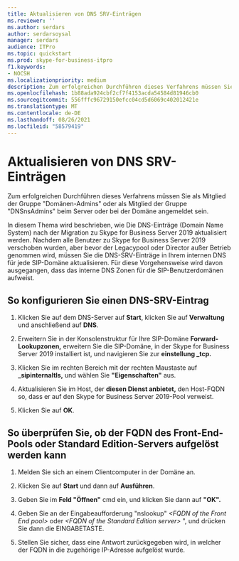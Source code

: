 ```yaml
---
title: Aktualisieren von DNS SRV-Einträgen
ms.reviewer: ''
ms.author: serdars
author: serdarsoysal
manager: serdars
audience: ITPro
ms.topic: quickstart
ms.prod: skype-for-business-itpro
f1.keywords:
- NOCSH
ms.localizationpriority: medium
description: Zum erfolgreichen Durchführen dieses Verfahrens müssen Sie als Mitglied der Gruppe "Domänen-Admins" oder als Mitglied der Gruppe "DNSnsAdmins" beim Server oder bei der Domäne angemeldet sein.
ms.openlocfilehash: 1b88ada924cbf2cf7f4153acda54584d81946cb0
ms.sourcegitcommit: 556fffc96729150efcc04cd5d6069c402012421e
ms.translationtype: MT
ms.contentlocale: de-DE
ms.lasthandoff: 08/26/2021
ms.locfileid: "58579419"
---
```

# <a name="update-dns-srv-records"></a>Aktualisieren von DNS SRV-Einträgen

Zum erfolgreichen Durchführen dieses Verfahrens müssen Sie als Mitglied der Gruppe "Domänen-Admins" oder als Mitglied der Gruppe "DNSnsAdmins" beim Server oder bei der Domäne angemeldet sein.
  
In diesem Thema wird beschrieben, wie Die DNS-Einträge (Domain Name System) nach der Migration zu Skype for Business Server 2019 aktualisiert werden. Nachdem alle Benutzer zu Skype for Business Server 2019 verschoben wurden, aber bevor der Legacypool oder Director außer Betrieb genommen wird, müssen Sie die DNS-SRV-Einträge in Ihrem internen DNS für jede SIP-Domäne aktualisieren. Für diese Vorgehensweise wird davon ausgegangen, dass das interne DNS Zonen für die SIP-Benutzerdomänen aufweist.
  
## <a name="to-configure-a-dns-srv-record"></a>So konfigurieren Sie einen DNS-SRV-Eintrag

1. Klicken Sie auf dem DNS-Server auf **Start**, klicken Sie auf **Verwaltung** und anschließend auf **DNS**.
    
2. Erweitern Sie in der Konsolenstruktur für Ihre SIP-Domäne **Forward-Lookupzonen,** erweitern Sie die SIP-Domäne, in der Skype for Business Server 2019 installiert ist, und navigieren Sie zur **einstellung _tcp.** 
    
3. Klicken Sie im rechten Bereich mit der rechten Maustaste auf **_sipinternaltls,** und wählen Sie **"Eigenschaften"** aus.
    
4. Aktualisieren Sie im Host, der **diesen Dienst anbietet,** den Host-FQDN so, dass er auf den Skype for Business Server 2019-Pool verweist.
    
5. Klicken Sie auf **OK**.
    
## <a name="to-verify-that-the-fqdn-of-the-front-end-pool-or-standard-edition-server-can-be-resolved"></a>So überprüfen Sie, ob der FQDN des Front-End-Pools oder Standard Edition-Servers aufgelöst werden kann

1. Melden Sie sich an einem Clientcomputer in der Domäne an.
    
2. Klicken Sie auf **Start** und dann auf **Ausführen**.
    
3. Geben Sie im **Feld "Öffnen"** cmd ein, und klicken Sie dann auf **"OK".**
    
4. Geben Sie an der Eingabeaufforderung "nslookup" _\<FQDN of the Front End pool\>_ oder  _\<FQDN of the Standard Edition server\>_ ", und drücken Sie dann die EINGABETASTE.
    
5. Stellen Sie sicher, dass eine Antwort zurückgegeben wird, in welcher der FQDN in die zugehörige IP-Adresse aufgelöst wurde.
    

